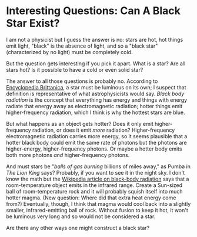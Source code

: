 # Interesting Questions: Can A Black Star Exist?
I am not a physicist but I guess the answer is no: stars are hot, hot things emit light, "black" is the absence of light, and so a "black star" (characterized by no light) must be completely cold.

But the question gets interesting if you pick it apart. What is a star? Are all stars hot? Is it possible to have a cold or even solid star?

The answer to all those questions is probably no. According to [Encyclopedia Brittanica](https://www.britannica.com/science/star-astronomy), a star must be luminous on its own; I suspect that definition is representative of what astrophysicists would say. _Black body radiation_ is the concept that everything has energy and things with energy radiate that energy away as electromagnetic radiation; hotter things emit higher-frequency radiation, which I think is why the hottest stars are blue.

But what happens as an object gets hotter? Does it only emit higher-frequency radiation, or does it emit _more_ radiation? Higher-frequency electromagnetic radiation carries more energy, so it seems plausible that a hotter black body could emit the same rate of photons but the photons are higher-energy, higher-frequency photons. Or maybe a hotter body emits both more photons _and_ higher-frequency photons.

And must stars be "_balls of gas burning_ billions of miles away," as Pumba in _The Lion King_ says? Probably, if you want to see it in the night sky. I don't know the math but the [Wikipedia article on black-body radiation](https://en.wikipedia.org/wiki/Black-body_radiation_) says that a room-temperature object emits in the infrared range. Create a Sun-sized ball of room-temperature rock and it will probably squish itself into much hotter magma. (New question: Where did that extra heat energy come from?) Eventually, though, I think that magma would cool back into a slightly smaller, infrared-emitting ball of rock. Without fusion to keep it hot, it won't be luminous very long and so would not be considered a star.

Are there any other ways one might construct a black star?
